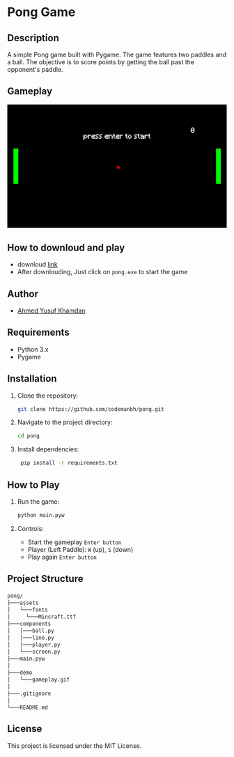 # Pong Game

## Description

A simple Pong game built with Pygame. The game features two paddles and a ball. The objective is to score points by getting the ball past the opponent's paddle.

## Gameplay
![](demo/gameplay.gif)


## How to downloud and play

- downloud [link](https://github.com/codemanbh/pong)
- After downlouding, Just click on `pong.exe` to start the game

## Author

- [Ahmed Yusuf Khamdan](https://github.com/codemanbh)

## Requirements

- Python 3.x
- Pygame

## Installation

1. Clone the repository:
   ```sh
   git clone https://github.com/codemanbh/pong.git
   ```
2. Navigate to the project directory:
   ```sh
   cd pong
   ```
3. Install dependencies:
   ```sh
    pip install -r requirements.txt
   ```

## How to Play

1. Run the game:
   ```sh
   python main.pyw
   ```

2. Controls:
   - Start the gameplay `Enter button`
   - Player (Left Paddle): `W` (up), `S` (down)
   - Play again `Enter button`


## Project Structure


```
pong/
├───assets
│   └───fonts
│     └───Mincraft.ttf
├───components
│   │───ball.py
│   │───line.py
│   │───player.py
│   └───screen.py
├───main.pyw
│ 
├───demo
│   └───gameplay.gif
│
├───.gitignore
│
└───README.md
```

## License

This project is licensed under the MIT License.


